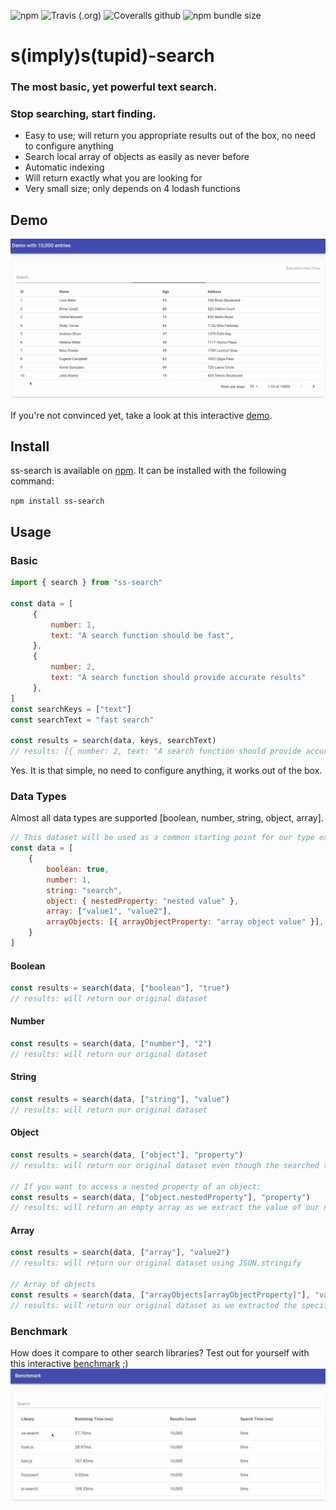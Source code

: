 ![npm](https://img.shields.io/npm/v/ss-search?style=flat-square)
![Travis (.org)](https://img.shields.io/travis/yann510/ss-search?style=flat-square)
![Coveralls github](https://img.shields.io/coveralls/github/yann510/ss-search?style=flat-square)
![npm bundle size](https://img.shields.io/bundlephobia/minzip/ss-search?style=flat-square)

# s(imply)s(tupid)-search
### The most basic, yet powerful text search.
### Stop searching, start finding.

- Easy to use; will return you appropriate results out of the box, no need to configure anything
- Search local array of objects as easily as never before
- Automatic indexing
- Will return exactly what you are looking for
- Very small size; only depends on 4 lodash functions

## Demo

![](demo.gif)

If you're not convinced yet, take a look at this interactive
[demo](https://ss-search.netlify.app/). 

## Install
ss-search is available on [npm](https://www.npmjs.com/package/ss-search). It can be installed with the following command:

`npm install ss-search` 

## Usage

### Basic
```javascript
import { search } from "ss-search"

const data = [
     {
         number: 1,
         text: "A search function should be fast",
     },
     {
         number: 2,
         text: "A search function should provide accurate results"
     },
]
const searchKeys = ["text"] 
const searchText = "fast search"

const results = search(data, keys, searchText)
// results: [{ number: 2, text: "A search function should provide accurate results" }]
```

Yes. It is that simple, no need to configure anything, it works out of the box.

### Data Types

Almost all data types are supported [boolean, number, string, object, array].
```javascript
// This dataset will be used as a common starting point for our type examples
const data = [
    {
        boolean: true,
        number: 1,
        string: "search",
        object: { nestedProperty: "nested value" },
        array: ["value1", "value2"],
        arrayObjects: [{ arrayObjectProperty: "array object value" }],
    }
]
```

#### Boolean
```javascript
const results = search(data, ["boolean"], "true")
// results: will return our original dataset
```

#### Number
```javascript
const results = search(data, ["number"], "2")
// results: will return our original dataset
```

#### String
```javascript
const results = search(data, ["string"], "value")
// results: will return our original dataset
```

#### Object
```javascript
const results = search(data, ["object"], "property")
// results: will return our original dataset even though the searched text is not contained in the `nestedProperty` value, because our object will be transformed to a string with JSON.stringify

// If you want to access a nested property of an object:
const results = search(data, ["object.nestedProperty"], "property")
// results: will return an empty array as we extract the value of our nested object
```

#### Array
```javascript
const results = search(data, ["array"], "value2")
// results: will return our original dataset using JSON.stringify

// Array of objects
const results = search(data, ["arrayObjects[arrayObjectProperty]"], "value object")
// results: will return our original dataset as we extracted the specific value of the array objects using the array selector
```

### Benchmark

How does it compare to other search libraries? Test out for yourself with this interactive [benchmark](https://ss-search.netlify.app/benchmark) ;)
![](benchmark.gif)